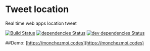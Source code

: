 Tweet location
==========

Real time web apps location tweet 

[![Build Status](https://travis-ci.org/julesGoullee/tweet-location.png)](https://travis-ci.org/julesGoullee/tweet-location)
[![dependencies Status](https://david-dm.org/julesGoullee/tweet-location.svg)](https://david-dm.org/julesGoullee/tweet-location#info=dependencies&view=table)
[![dev dependencies Status](https://david-dm.org/julesGoullee/tweet-location/dev-status.svg)](https://david-dm.org/julesGoullee/tweet-location#info=devDependencies&view=table)

##Demo:
[https://monchezmoi.codes](https://monchezmoi.codes)

